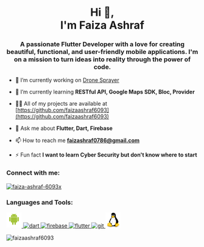 <h1 align="center">Hi 👋, <br>I'm Faiza Ashraf</h1>
<h3 align="center">A passionate Flutter Developer with a love for creating beautiful, functional, and user-friendly mobile applications. I'm on a mission to turn ideas into reality through the power of code. </h3>

- 🔭 I’m currently working on [Drone Sprayer](https://github.com/faizaashraf6093/drone-sprayer)

- 🌱 I’m currently learning **RESTful API, Google Maps SDK, Bloc, Provider**

- 👨‍💻 All of my projects are available at [https://github.com/faizaashraf6093](https://github.com/faizaashraf6093)

- 💬 Ask me about **Flutter, Dart, Firebase**

- 📫 How to reach me **faizashraf0786@gmail.com**

- ⚡ Fun fact **I want to learn Cyber Security but don't know where to start**

<h3 align="left">Connect with me:</h3>
<p align="left">
<a href="https://linkedin.com/in/faiza-ashraf-6093x" target="blank"><img align="center" src="https://raw.githubusercontent.com/rahuldkjain/github-profile-readme-generator/master/src/images/icons/Social/linked-in-alt.svg" alt="faiza-ashraf-6093x" height="30" width="40" /></a>
</p>

<h3 align="left">Languages and Tools:</h3>
<p align="left"> <a href="https://developer.android.com" target="_blank" rel="noreferrer"> <img src="https://raw.githubusercontent.com/devicons/devicon/master/icons/android/android-original-wordmark.svg" alt="android" width="40" height="40"/> </a> <a href="https://dart.dev" target="_blank" rel="noreferrer"> <img src="https://www.vectorlogo.zone/logos/dartlang/dartlang-icon.svg" alt="dart" width="40" height="40"/> </a> <a href="https://firebase.google.com/" target="_blank" rel="noreferrer"> <img src="https://www.vectorlogo.zone/logos/firebase/firebase-icon.svg" alt="firebase" width="40" height="40"/> </a> <a href="https://flutter.dev" target="_blank" rel="noreferrer"> <img src="https://www.vectorlogo.zone/logos/flutterio/flutterio-icon.svg" alt="flutter" width="40" height="40"/> </a> <a href="https://git-scm.com/" target="_blank" rel="noreferrer"> <img src="https://www.vectorlogo.zone/logos/git-scm/git-scm-icon.svg" alt="git" width="40" height="40"/> </a> <a href="https://www.linux.org/" target="_blank" rel="noreferrer"> <img src="https://raw.githubusercontent.com/devicons/devicon/master/icons/linux/linux-original.svg" alt="linux" width="40" height="40"/> </a> </p>

<p><img align="center" src="https://github-readme-stats.vercel.app/api/top-langs?username=faizaashraf6093&show_icons=true&locale=en&layout=compact" alt="faizaashraf6093" /></p>
